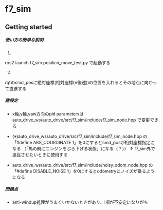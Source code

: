 # f7_sim

## Getting started

##### 使い方の簡単な説明

1.
ros2 launch f7_sim position_move_test.py
で起動する

2.
rqtのcmd_posに絶対座標(相対座標(※後述))の位置を入れるとその地点に向かって直進する

##### 諸設定

- x軸,y軸,yaw方向のpid parametersは
auto_drive_ws/auto_drive/src/f7_sim/include/f7_sim_node.hpp
で変更できる

- (※)auto_drive_ws/auto_drive/src/f7_sim/include/f7_sim_node.hpp
の「#define ABS_COORDINATE 1」を0にするとcmd_posが相対座標指定になる
（「馬の前にニンジンをぶら下げる状態」になる（？））
↑
f7_sim外で追従させたいときに使用する

- auto_drive_ws/auto_drive/src/f7_sim/include/noisy_odom_node.hpp
の「#define DISABLE_NOISE 1」を0にするとodometryにノイズが乗るようになる

##### 問題点

- anti-windup処理がうまくいかないときがあり、I項が不安定になりがち




